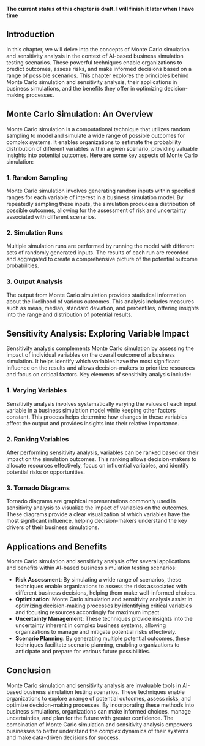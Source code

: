 **The current status of this chapter is draft. I will finish it later when I have time**

Introduction
------------

In this chapter, we will delve into the concepts of Monte Carlo simulation and sensitivity analysis in the context of AI-based business simulation testing scenarios. These powerful techniques enable organizations to predict outcomes, assess risks, and make informed decisions based on a range of possible scenarios. This chapter explores the principles behind Monte Carlo simulation and sensitivity analysis, their applications in business simulations, and the benefits they offer in optimizing decision-making processes.

Monte Carlo Simulation: An Overview
-----------------------------------

Monte Carlo simulation is a computational technique that utilizes random sampling to model and simulate a wide range of possible outcomes for complex systems. It enables organizations to estimate the probability distribution of different variables within a given scenario, providing valuable insights into potential outcomes. Here are some key aspects of Monte Carlo simulation:

### 1. Random Sampling

Monte Carlo simulation involves generating random inputs within specified ranges for each variable of interest in a business simulation model. By repeatedly sampling these inputs, the simulation produces a distribution of possible outcomes, allowing for the assessment of risk and uncertainty associated with different scenarios.

### 2. Simulation Runs

Multiple simulation runs are performed by running the model with different sets of randomly generated inputs. The results of each run are recorded and aggregated to create a comprehensive picture of the potential outcome probabilities.

### 3. Output Analysis

The output from Monte Carlo simulation provides statistical information about the likelihood of various outcomes. This analysis includes measures such as mean, median, standard deviation, and percentiles, offering insights into the range and distribution of potential results.

Sensitivity Analysis: Exploring Variable Impact
-----------------------------------------------

Sensitivity analysis complements Monte Carlo simulation by assessing the impact of individual variables on the overall outcome of a business simulation. It helps identify which variables have the most significant influence on the results and allows decision-makers to prioritize resources and focus on critical factors. Key elements of sensitivity analysis include:

### 1. Varying Variables

Sensitivity analysis involves systematically varying the values of each input variable in a business simulation model while keeping other factors constant. This process helps determine how changes in these variables affect the output and provides insights into their relative importance.

### 2. Ranking Variables

After performing sensitivity analysis, variables can be ranked based on their impact on the simulation outcomes. This ranking allows decision-makers to allocate resources effectively, focus on influential variables, and identify potential risks or opportunities.

### 3. Tornado Diagrams

Tornado diagrams are graphical representations commonly used in sensitivity analysis to visualize the impact of variables on the outcomes. These diagrams provide a clear visualization of which variables have the most significant influence, helping decision-makers understand the key drivers of their business simulations.

Applications and Benefits
-------------------------

Monte Carlo simulation and sensitivity analysis offer several applications and benefits within AI-based business simulation testing scenarios:

* **Risk Assessment**: By simulating a wide range of scenarios, these techniques enable organizations to assess the risks associated with different business decisions, helping them make well-informed choices.
* **Optimization**: Monte Carlo simulation and sensitivity analysis assist in optimizing decision-making processes by identifying critical variables and focusing resources accordingly for maximum impact.
* **Uncertainty Management**: These techniques provide insights into the uncertainty inherent in complex business systems, allowing organizations to manage and mitigate potential risks effectively.
* **Scenario Planning**: By generating multiple potential outcomes, these techniques facilitate scenario planning, enabling organizations to anticipate and prepare for various future possibilities.

Conclusion
----------

Monte Carlo simulation and sensitivity analysis are invaluable tools in AI-based business simulation testing scenarios. These techniques enable organizations to explore a range of potential outcomes, assess risks, and optimize decision-making processes. By incorporating these methods into business simulations, organizations can make informed choices, manage uncertainties, and plan for the future with greater confidence. The combination of Monte Carlo simulation and sensitivity analysis empowers businesses to better understand the complex dynamics of their systems and make data-driven decisions for success.
